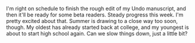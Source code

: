 I'm right on schedule to finish the rough edit of my Undo manuscript, and then it'll be ready for some beta readers. Steady progress this week. I'm pretty excited about that. Summer is drawing to a close way too soon, though. My oldest has already started back at college, and my youngest is about to start high school again. Can we slow things down, just a little bit?
